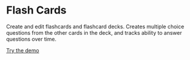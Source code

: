 # Flash Cards

Create and edit flashcards and flashcard decks. Creates multiple choice questions from the other cards in the deck, and tracks ability to answer
questions over time.

[Try the demo](https://flashcards20200425193707.azurewebsites.net)
